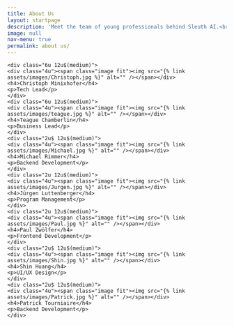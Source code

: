 ```yaml
---
title: About Us
layout: startpage
description: 'Meet the team of young professionals behind Sleuth AI.<br />To get in touch, please email contact@sleuth-ai.com'
image: null
nav-menu: true
permalink: about us/
---
```


<!-- Main -->
<div id="main">
<div class="row">

	<div class="6u 12u$(medium)">
	<div class="4u"><span class="image fit"><img src="{% link assets/images/Christoph.jpg %}" alt="" /></span></div>
	<h4>Christoph Minixhofer</h4>
	<p>Tech Lead</p>
	</div>
	<div class="6u 12u$(medium)">
	<div class="4u"><span class="image fit"><img src="{% link assets/images/teague.jpg %}" alt="" /></span></div>
	<h4>Teague Chamberlin</h4>
	<p>Business Lead</p>
	</div>
	<div class="2u$ 12u$(medium)">
	<div class="4u"><span class="image fit"><img src="{% link assets/images/Michael.jpg %}" alt="" /></span></div>
	<h4>Michael Rimmer</h4>
	<p>Backend Development</p>
	</div>
	<div class="2u 12u$(medium)">
	<div class="4u"><span class="image fit"><img src="{% link assets/images/Jurgen.jpg %}" alt="" /></span></div>
	<h4>Jürgen Luttenberger</h4>
	<p>Program Management</p>
	</div>
	<div class="2u 12u$(medium)">
	<div class="4u"><span class="image fit"><img src="{% link assets/images/Paul.jpg %}" alt="" /></span></div>
	<h4>Paul Zwölfer</h4>
	<p>Frontend Development</p>
	</div>
	<div class="2u$ 12u$(medium)">
	<div class="4u"><span class="image fit"><img src="{% link assets/images/Shin.jpg %}" alt="" /></span></div>
	<h4>Shin Huang</h4>
	<p>UI/UX Design</p>
	</div>
	<div class="2u$ 12u$(medium)">
	<div class="4u"><span class="image fit"><img src="{% link assets/images/Patrick.jpg %}" alt="" /></span></div>
	<h4>Patrick Tourniaire</h4>
	<p>Backend Development</p>
	</div>
	

</div>
